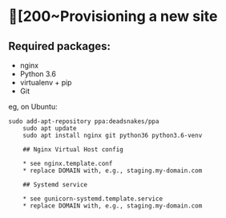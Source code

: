 [200~Provisioning a new site
=======================

## Required packages:

* nginx
* Python 3.6
* virtualenv + pip
* Git

eg, on Ubuntu:

    sudo add-apt-repository ppa:deadsnakes/ppa
        sudo apt update
	    sudo apt install nginx git python36 python3.6-venv

	    ## Nginx Virtual Host config

	    * see nginx.template.conf
	    * replace DOMAIN with, e.g., staging.my-domain.com

	    ## Systemd service

	    * see gunicorn-systemd.template.service
	    * replace DOMAIN with, e.g., staging.my-domain.com

	   
